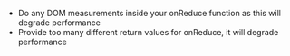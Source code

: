 - Do any DOM measurements inside your onReduce function as this will degrade performance
- Provide too many different return values for onReduce, it will degrade performance
